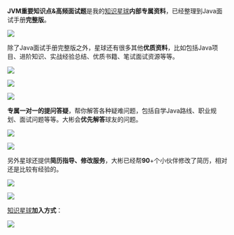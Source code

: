 **JVM重要知识点&高频面试题**是我的[知识星球](https://topjavaer.cn/zsxq/introduce.html)**内部专属资料**，已经整理到Java面试手册**完整版**。

![](http://img.topjavaer.cn/img/image-20230102194032026.png)

除了Java面试手册完整版之外，星球还有很多其他**优质资料**，比如包括Java项目、进阶知识、实战经验总结、优质书籍、笔试面试资源等等。

![](http://img.topjavaer.cn/img/image-20221229145413500.png)

![](http://img.topjavaer.cn/img/image-20221229145455706.png)

![](http://img.topjavaer.cn/img/image-20221229145550185.png)

**专属一对一的提问答疑**，帮你解答各种疑难问题，包括自学Java路线、职业规划、面试问题等等。大彬会**优先解答**球友的问题。

![](http://img.topjavaer.cn/img/image-20230102210715391.png)

![](http://img.topjavaer.cn/img/描述能体现自己编程能力的代码.png)

另外星球还提供**简历指导、修改服务**，大彬已经帮**90**+个小伙伴修改了简历，相对还是比较有经验的。

![](http://img.topjavaer.cn/img/23届-天津工业大学-主修课程-点评.jpg)

![](http://img.topjavaer.cn/img/简历修改1.png)

[知识星球](https://topjavaer.cn/zsxq/introduce.html)**加入方式**：

![](http://img.topjavaer.cn/img/星球优惠券.png)